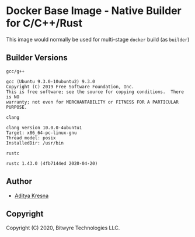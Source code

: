 # Docker Base Image - Native Builder for C/C++/Rust

This image would normally be used for multi-stage `docker` build (as `builder`)

## Builder Versions

`gcc/g++`

```text
gcc (Ubuntu 9.3.0-10ubuntu2) 9.3.0
Copyright (C) 2019 Free Software Foundation, Inc.
This is free software; see the source for copying conditions.  There is NO
warranty; not even for MERCHANTABILITY or FITNESS FOR A PARTICULAR PURPOSE.
```

`clang`

```text
clang version 10.0.0-4ubuntu1
Target: x86_64-pc-linux-gnu
Thread model: posix
InstalledDir: /usr/bin
```

`rustc`

```text
rustc 1.43.0 (4fb7144ed 2020-04-20)
```

## Author

- [Aditya Kresna](https://github.com/Ujang360)

## Copyright

Copyright (C) 2020, Bitwyre Technologies LLC.
